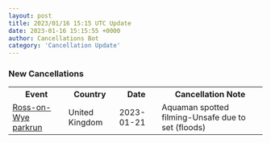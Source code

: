 ```yaml
---
layout: post
title: 2023/01/16 15:15 UTC Update
date: 2023-01-16 15:15:55 +0000
author: Cancellations Bot
category: 'Cancellation Update'
---
```


<h3>New Cancellations</h3>
<div class='hscrollable'>
<table style='width: 100%'>
    <tr>
        <th>Event</th>
        <th>Country</th>
        <th>Date</th>
        <th>Cancellation Note</th>
    </tr>
    <tr>
        <td><a href="https://www.parkrun.org.uk/rossonwye">Ross-on-Wye parkrun</a></td>
        <td>United Kingdom</td>
        <td>2023-01-21</td>
        <td>Aquaman spotted filming-Unsafe due to set (floods)</td>
    </tr>
</table>
</div>
